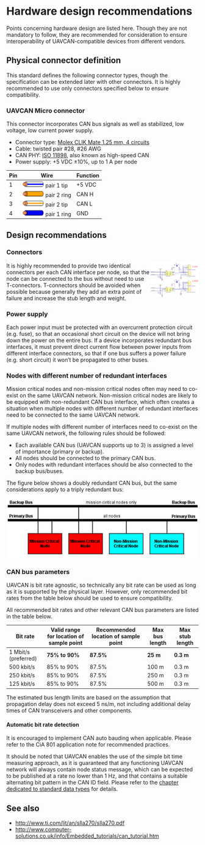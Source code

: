 ---
---

# Hardware design recommendations

Points concerning hardware design are listed here.
Though they are not mandatory to follow, they are recommended for consideration to ensure interoperability
of UAVCAN-compatible devices from different vendors.

## Physical connector definition

This standard defines the following connector types, though the specification can be extended later
with other connectors.
It is highly recommended to use only connectors specified below to ensure compatibility.

### UAVCAN Micro connector

This connector incorporates CAN bus signals as well as stabilized, low voltage, low current power supply.

* Connector type:
[Molex CLIK Mate 1.25 mm, 4 circuits](http://www.molex.com/molex/products/family?key=clikmate_wiretoboard_connectors)
* Cable: twisted pair #28, #26 AWG
* CAN PHY: [ISO 11898](http://www.can-cia.org/index.php?id=systemdesign-can-physicallayer#high),
also known as high-speed CAN
* Power supply: +5 VDC &plusmn;10%, up to 1 A per node

Pin | Wire                                                                                              | Function
----|---------------------------------------------------------------------------------------------------|--------------
1   | <img src="figures/wire_white_blue_stripe.svg"   style="width:4em;" /> pair 1 tip                  | +5 VDC
2   | <img src="figures/wire_orange.svg"              style="width:4em;" /> pair 2 ring                 | CAN H
3   | <img src="figures/wire_white_orange_stripe.svg" style="width:4em;" /> pair 2 tip                  | CAN L
4   | <img src="figures/wire_blue.svg"                style="width:4em;" /> pair 1 ring                 | GND

## Design recommendations

### Connectors

<a  href="figures/can_phy_power_reference.png">
<img src="figures/can_phy_power_reference.png" style="float: right; max-width: 25%"/>
</a>

It is highly recommended to provide two identical connectors per each CAN interface per node,
so that the node can be connected to the bus without need to use T-connectors.
T-connectors should be avoided when possible because generally they add an extra point of failure
and increase the stub length and weight.

### Power supply

Each power input must be protected with an overcurrent protection circuit (e.g. fuse),
so that an occasional short circuit on the device will not bring down the power on the entire bus.
If a device incorporates redundant bus interfaces, it must prevent direct current flow between power inputs
from different interface connectors, so that if one bus suffers a power failure (e.g. short circuit)
it won’t be propagated to other buses.

### Nodes with different number of redundant interfaces

Mission critical nodes and non-mission critical nodes often may need to co-exist on the same UAVCAN network.
Non-mission critical nodes are likely to be equipped with non-redundant CAN bus interface,
which often creates a situation when multiple nodes with different number of redundant interfaces need to be
connected to the same UAVCAN network.

If multiple nodes with different number of interfaces need to co-exist on the same UAVCAN network,
the following rules should be followed:

* Each available CAN bus (UAVCAN supports up to 3) is assigned a level of importance (primary or backup).
* All nodes should be connected to the primary CAN bus.
* Only nodes with redundant interfaces should be also connected to the backup bus/buses.

The figure below shows a doubly redundant CAN bus, but the same considerations apply to a triply redundant bus:

![Redundant bus](figures/redundant_can_bus.png)

### CAN bus parameters

UAVCAN is bit rate agnostic, so technically any bit rate can be used as long as it is supported by the physical layer.
However, only recommended bit rates from the table below should be used to ensure compatibility.

All recommended bit rates and other relevant CAN bus parameters are listed in the table below.

Bit rate             | Valid range for location of sample point | Recommended location of sample point | Max bus length | Max stub length
---------------------|------------------------------------------|--------------------------------------|----------------|----------------
1 Mbit/s (preferred) | **75% to 90%**                           | **87.5%**                            | **25 m**       | **0.3 m**
500 kbit/s           | 85% to 90%                               | 87.5%                                | 100 m          | 0.3 m
250 kbit/s           | 85% to 90%                               | 87.5%                                | 250 m          | 0.3 m
125 kbit/s           | 85% to 90%                               | 87.5%                                | 500 m          | 0.3 m

The estimated bus length limits are based on the assumption that propagation delay does not exceed 5 ns/m,
not including additional delay times of CAN transceivers and other components.

#### Automatic bit rate detection

It is encouraged to implement CAN auto bauding when applicable.
Please refer to the CiA 801 application note for recommended practices.

It should be noted that UAVCAN enables the use of the simple bit time measuring approach,
as it is guaranteed that any functioning UAVCAN network will always contain node status message,
which can be expected to be published at a rate no lower than 1 Hz,
and that contains a suitable alternating bit pattern in the CAN ID field.
Please refer to the [chapter dedicated to standard data types](6._Application_level_functions.html) for details.

## See also

* http://www.ti.com/lit/an/slla270/slla270.pdf
* http://www.computer-solutions.co.uk/info/Embedded_tutorials/can_tutorial.htm
